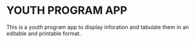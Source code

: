 # YOUTH PROGRAM APP

This is a youth program app to display inforation and tabulate them in an editable and printable format.
